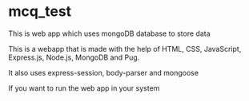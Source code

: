 # mcq_test
This is web app which uses mongoDB database to store data

This is a webapp that is made with the help of HTML, CSS, JavaScript, Express.js, Node.js, MongoDB and Pug.

It also uses express-session, body-parser and mongoose

If you want to run the web app in your system
